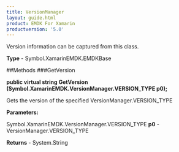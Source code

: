 ```yaml
---
title: VersionManager
layout: guide.html
product: EMDK For Xamarin 
productversion: '5.0' 
---
```

Version information can be captured from this class.

**Type** - Symbol.XamarinEMDK.EMDKBase

##Methods
###GetVersion

**public virtual string GetVersion (Symbol.XamarinEMDK.VersionManager.VERSION_TYPE p0);**

Gets the version of the specified VersionManager.VERSION_TYPE

**Parameters:**

Symbol.XamarinEMDK.VersionManager.VERSION_TYPE **p0**  - VersionManager.VERSION_TYPE

**Returns** - System.String

